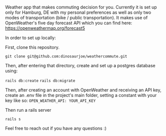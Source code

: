 Weather app that makes commuting decision for you. Currently it is set up only for Hamburg, DE with my personal preferences as well as only two modes of transportation (bike / public transportation). It makes use of OpenWeather's five day forecast API which you can find here: https://openweathermap.org/forecast5

In order to set up locally:

First, clone this repository.

`git clone git@github.com:dinosaurjoe/weathercommute.git`

Then, after entering that directory, create and set up a postgres database using:

`rails db:create`
`rails db:migrate`

Then, after creating an account with OpenWeather and receiving an API key, create an .env file in the project's main folder, setting a constant with your key like so:
`OPEN_WEATHER_API: YOUR_API_KEY`

Then run a rails server

`rails s`

Feel free to reach out if you have any questions :)
